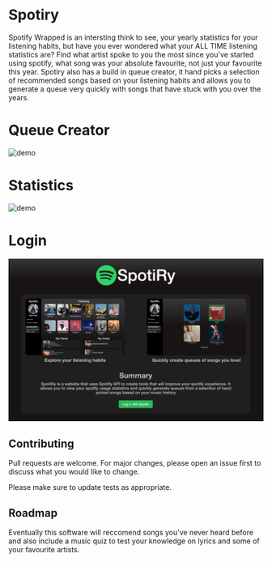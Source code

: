 # Spotiry
Spotify Wrapped is an intersting think to see, your yearly statistics for your listening habits, but have you ever wondered what your ALL TIME listening statistics are? Find what artist spoke to you the most since you've started using spotify, what song was your absolute favourite, not just your favourite this year. Spotiry also has a build in queue creator, it hand picks a selection of recommended songs based on your listening habits and allows you to generate a queue very quickly with songs that have stuck with you over the years.

# Queue Creator
![demo](Spotiry_Pictures/Spotiry_Queue_Creator.gif)

# Statistics
![demo](Spotiry_Pictures/Spotiry_Home_Page.gif)

# Login
![report](Spotiry_Pictures/Login_Screen.png)


## Contributing
Pull requests are welcome. For major changes, please open an issue first to discuss what you would like to change.

Please make sure to update tests as appropriate.

## Roadmap
Eventually this software will reccomend songs you've never heard before and also include a music quiz to test your knowledge on lyrics and some of your favourite artists.
